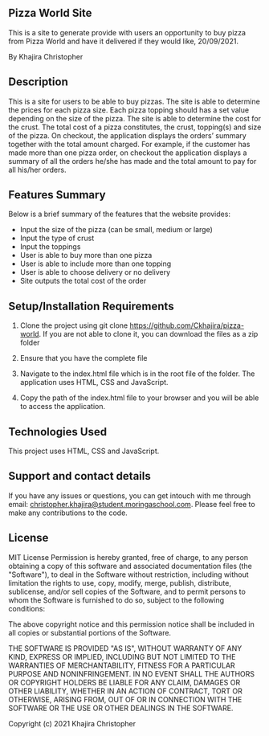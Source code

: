 ## Pizza World Site

This is a site to generate provide with users an opportunity to buy pizza from Pizza World and have it delivered if they would like, 20/09/2021.

By Khajira Christopher

## Description
This is a site for users to be able to buy pizzas. The site is able to determine the prices for each pizza size. Each pizza topping should has a set value depending on the size of the pizza. The site is able to determine the cost for the crust. The total cost of a pizza constitutes, the crust, topping(s) and size of the pizza. On checkout, the application displays the orders’ summary together with the total amount charged. For example, if the customer has made more than one pizza order, on checkout the application displays a summary of all the orders he/she has made and the total amount to pay for all his/her orders.

## Features Summary
Below is a brief summary of the features that the website provides:
- Input the size of the pizza (can be small, medium or large)
- Input the type of crust
- Input the toppings 
- User is able to buy more than one pizza
- User is able to include more than one topping
- User is able to choose delivery or no delivery
- Site outputs the total cost of the order

## Setup/Installation Requirements
1. Clone the project using git clone https://github.com/Ckhajira/pizza-world. If you are not able to clone it, you can download the files as a zip folder

2. Ensure that you have the complete file

3. Navigate to the index.html file which is in the root file of the folder. The application uses HTML, CSS and JavaScript.

4. Copy the path of the index.html file to your browser and you will be able to access the application.

## Technologies Used
This project uses HTML, CSS and JavaScript.

## Support and contact details
If you have any issues or questions, you can get intouch with me through email: christopher.khajira@student.moringaschool.com. Please feel free to make any contributions to the code.

## License
MIT License
Permission is hereby granted, free of charge, to any person obtaining a copy of this software and associated documentation files (the "Software"), to deal in the Software without restriction, including without limitation the rights to use, copy, modify, merge, publish, distribute, sublicense, and/or sell copies of the Software, and to permit persons to whom the Software is furnished to do so, subject to the following conditions:

The above copyright notice and this permission notice shall be included in all copies or substantial portions of the Software.

THE SOFTWARE IS PROVIDED "AS IS", WITHOUT WARRANTY OF ANY KIND, EXPRESS OR IMPLIED, INCLUDING BUT NOT LIMITED TO THE WARRANTIES OF MERCHANTABILITY, FITNESS FOR A PARTICULAR PURPOSE AND NONINFRINGEMENT. IN NO EVENT SHALL THE AUTHORS OR COPYRIGHT HOLDERS BE LIABLE FOR ANY CLAIM, DAMAGES OR OTHER LIABILITY, WHETHER IN AN ACTION OF CONTRACT, TORT OR OTHERWISE, ARISING FROM, OUT OF OR IN CONNECTION WITH THE SOFTWARE OR THE USE OR OTHER DEALINGS IN THE SOFTWARE.

Copyright (c) 2021 Khajira Christopher
